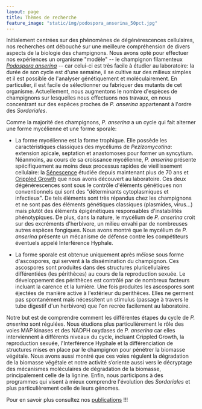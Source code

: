 ```yaml
---
layout: page
title: Thèmes de recherche
feature_image: "static/img/podospora_anserina_50pct.jpg"
---
```


Initialement centrées sur des phénomènes de dégénérescences cellulaires, nos recherches ont  débouché sur une meilleure compréhension de divers aspects de la biologie des champignons. Nous avons opté pour effectuer nos expériences un organisme "modèle" -- le champignon filamenteux [_Podospora anserina_](http://podospora.i2bc.paris-saclay.fr/more.php) -- car celui-ci est très facile à étudier au laboratoire: la durée de son cycle est d'une semaine, il se cultive sur des milieux simples et il est possible de l'analyser génétiquement et moléculairement. En particulier, il est facile de sélectionner ou fabriquer des mutants de cet organisme. Actuellement, nous augmentons le nombre d'espèces de champignons sur lesquelles nous effectuons nos travaux, en nous concentrant sur des espèces proches de _P. anserina_ appartenant à l'ordre des _Sordariales_.

Comme la majorité des champignons, _P. anserina_ a un cycle qui fait alterner une forme mycélienne et une forme sporale:

- La forme mycélienne est la forme trophique. Elle possède les caractéristiques classiques des mycéliums de _Pezizomycotina_: extension apicale, septation et anastomoses pour former un syncytium. Néanmoins, au cours de sa croissance mycélienne, _P. anserina_ présente spécifiquement au moins deux processus rapides de vieillissement cellulaire: la [Sénescence](http://gec.sdv.univ-paris-diderot.fr/senescence.html) étudiée depuis maintenant plus de 70 ans et [Crippled Growth](http://gec.sdv.univ-paris-diderot.fr/photoCG.html) que nous avons découvert au laboratoire. Ces deux dégénérescences sont sous le contrôle d'éléments génétiques non conventionnels qui sont des "déterminants cytoplasmiques et infectieux". De tels éléments sont très répandus chez les champignons et ne sont pas des éléments génétiques classiques (plasmides, virus...) mais plutôt des éléments épigénétiques responsables d'instabilités phénotypiques. De plus, dans la nature, le mycélium de _P. anserina_ croit sur des excréments d'herbivore, un milieu envahi par de nombreuses autres espèces fongiques. Nous avons montré que le mycélium de _P. anserina_ présente un mécanisme de défense contre les compétiteurs éventuels appelé Interférence Hyphale.

- La forme sporale est obtenue uniquement après méïose sous forme d'ascospores, qui servent à la dissémination du champignon. Ces ascospores sont produites dans des structures pluricellulaires différentiées (les périthèces) au cours de la reproduction sexuée. Le développement des périthèces est contrôlé par de nombreux facteurs incluant la carence et la lumière. Une fois produites les ascospores sont éjectées de manière active à l'extérieur du perithèces. Elles ne germent pas spontanément mais nécessitent un stimulus (passage à travers le tube digestif d'un herbivore) que l'on recrée facilement au laboratoire.

Notre but est de comprendre comment les différentes étapes du cycle de _P. anserina_ sont régulées. Nous étudions plus particulièrement le rôle des  voies MAP kinases et des NADPH oxydases de _P. anserina_ car elles interviennent à différents niveaux du cycle, incluant Crippled Growth, la reproduction sexuée, l'Interférence Hyphale et la différenciation de structures mises en place par le champignon pour pénétrer la biomasse végétale. Nous avons aussi montré que ces voies régulent la dégradation de la biomasse végétale et notre activité s’oriente aussi vers le décryptage des mécanismes moléculaires de dégradation de la biomasse, principalement celle de la lignine. Enfin, nous participons à des programmes qui visent à mieux comprendre l'évolution des _Sordariales_ et plus particulièrement celle de leurs génomes.

Pour en savoir plus consultez nos [publications](/publications) !!!

